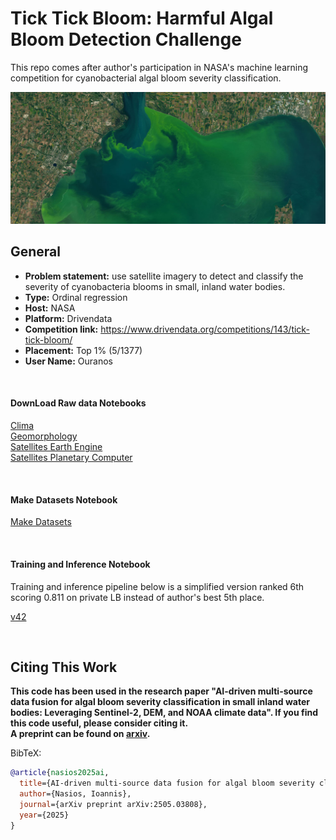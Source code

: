 # Tick Tick Bloom: Harmful Algal Bloom Detection Challenge
This repo comes after author's participation in NASA's machine learning competition for cyanobacterial algal bloom severity classification. 

<img src="assets/competition_cyano_banner.jpeg" alt="competition_cyano_banner" />


## General
* **Problem statement:** use satellite imagery to detect and classify the severity of cyanobacteria blooms in small, inland water bodies.
* **Type:** Ordinal regression
* **Host:** NASA
* **Platform:** Drivendata
* **Competition link:** https://www.drivendata.org/competitions/143/tick-tick-bloom/
* **Placement:** Top 1% (5/1377)  
* **User Name:** Ouranos  



<br />  


#### **DownLoad Raw data Notebooks**  
[Clima](download_clima_noaahrrr.ipynb)  
[Geomorphology](download_DEM_PlanetaryComputer.ipynb)  
[Satellites Earth Engine](download_satellite_EarthEngine.ipynb)  
[Satellites Planetary Computer](download_satellite_PlanetaryComputer.ipynb)  

<br />   

#### **Make Datasets Notebook**  
[Make Datasets](make_datasets.ipynb)  

<br />  

  

#### **Training and Inference Notebook**

Training and inference pipeline below is a simplified version ranked 6th scoring 0.811 on private LB instead of author's best 5th place.

[v42](lgbmNN_ee_gkf_S_v42g.ipynb)    

<br /> 

## Citing This Work    
**This code has been used in the research paper "AI-driven multi-source data fusion for algal bloom severity classification in small inland water bodies: Leveraging Sentinel-2, DEM, and NOAA climate data". If you find this code useful, please consider citing it.**  
**A preprint can be found on [arxiv](https://arxiv.org/abs/2505.03808).**  

BibTeX:
```bibtex
@article{nasios2025ai,
  title={AI-driven multi-source data fusion for algal bloom severity classification in small inland water bodies: Leveraging Sentinel-2, DEM, and NOAA climate data},
  author={Nasios, Ioannis},
  journal={arXiv preprint arXiv:2505.03808},
  year={2025}
}
```



<br />  





